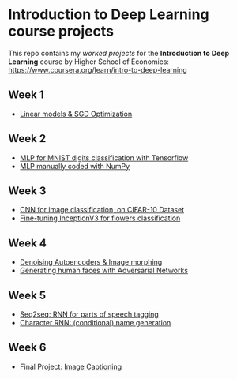# Introduction to Deep Learning course projects
This repo contains my *worked projects* for the __Introduction to Deep Learning__ course by
Higher School of Economics:
https://www.coursera.org/learn/intro-to-deep-learning

## Week 1
- [Linear models & SGD Optimization](week1/week01_pa.ipynb)

## Week 2
- [MLP for MNIST digits classification with Tensorflow](week2/v2/digits_classification.ipynb)
- [MLP manually coded with NumPy](week2/NumpyNN%20(honor).ipynb)

## Week 3
- [CNN for image classification, on CIFAR-10 Dataset](week3/week3_task1_first_cnn_cifar10_clean.ipynb)
- [Fine-tuning InceptionV3 for flowers classification](week3/week3_task2_fine_tuning_clean.ipynb)

## Week 4
- [Denoising Autoencoders & Image morphing](week4/Autoencoders-task.ipynb)
- [Generating human faces with Adversarial Networks](week4/Adversarial-task.ipynb)

## Week 5
- [Seq2seq: RNN for parts of speech tagging](week5/POS-task.ipynb)
- [Character RNN: (conditional) name generation](week5/RNN-task.ipynb)

## Week 6
- Final Project: [Image Captioning](week6/week6_final_project_image_captioning.ipynb)